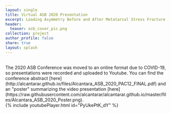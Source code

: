 ```yaml
---
layout: single
title: Virtual ASB 2020 Presentation
excerpt: Loading Asymmetry Before and After Metatarsal Stress Fracture - A Case Study
header:
  teaser: asb_cover_pic.png
collection: project
author_profile: false
share: true
layout: splash
---
```

<br> 
The 2020 ASB Conference was moved to an online format due to COVID-19, so presentations were recorded and uploaded to Youtube. 
You can find the conference abstract [here](http://alcantarar.github.io/files/Alcantara_ASB_2020_PAC12_FINAL.pdf) and an "poster" summarizing the video presentation [here](https://raw.githubusercontent.com/alcantarar/alcantarar.github.io/master/files/Alcantara_ASB_2020_Poster.png).
<br>
{% include youtubePlayer.html id="PyUkePtK_dY" %}
